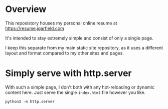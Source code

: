 # Overview

This reposistory houses my personal online resume at https://resume.jgarfield.com

It's intended to stay extremely simple and consist of only a single page.

I keep this separate from my main static site repository, as it uses a different layout and format compared to my other sites and pages.

# Simply serve with http.server

With such a simple page, I don't both with any hot-reloading or dynamic content here. Just serve the single `index.html` file however you like.

```shell
python3 -m http.server
```
